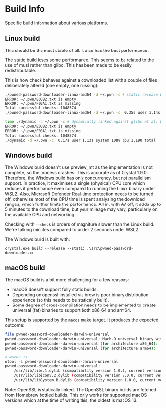 # Build Info

Specific build information about various platforms.

## Linux build

This should be the most stable of all. It also has the best performance.

The static build loses some performance. This seems to be related to the use of musl rather than glibc. This has been made to be easily redistributable.

This is how check behaves against a downloaded list with a couple of files deliberately altered (one empty, one missing):

```bash
./pwned-password-downloader-linux-amd64 -d ~/.pwn -c # static release build
ERROR: ~/.pwn/E00B2.txt is empty
ERROR: ~/.pwn/F00A1.txt is missing
Total successful checks: 1048574
./pwned-password-downloader-linux-amd64 -d ~/.pwn -c  0.35s user 1.14s system 56% cpu 2.632 total

time ./dynamic -d ~/.pwn -c # dynamically linked against glibc et al, built with --release
ERROR: ~/.pwn/E00B2.txt is empty
ERROR: ~/.pwn/F00A1.txt is missing
Total successful checks: 1048574
./dynamic -d ~/.pwn -c  0.17s user 1.13s system 108% cpu 1.190 total
```

## Windows build

The Windows build doesn't use preview_mt as the implementation is not complete, so the process crashes. This is accurate as of Crystal 1.9.0. Therefore, the Windows build has only concurrency, but not parallelism support. In practice, it maximises a single (physical) CPU core which reduces it performance even compared to running the Linux binary under WSL2. Also, Microsoft Defender Real-time protection needs to be turned off, otherwise most of the CPU time is spent analysing the download ranges, which further limits the performance. All in, with AV off, it adds up to 5 minutes to the download time, but your mileage may vary, particularly on the available CPU and networking.

Checking with `--check` is orders of magniture slower than the Linux build. We're talking minutes compared to under 2 seconds under WSL2.

The Windows build is built with:

```
crystal.exe build --release --static .\src\pwned-password-downloader.cr
```

## macOS build

The macOS build is a bit more challenging for a few reasons:

 * macOS doesn't support fully static builds.
 * Depending on openssl installed via brew is poor binary distribution experience (so this needs to be statically built).
 * Some degree of cross-compilation needs to be implemented to create universal (fat) binaries to support both x86_64 and arm64.


This setup is supported by the `macos` make target. It produces the expected outcome:

```bash
file pwned-password-downloader-darwin-universal
pwned-password-downloader-darwin-universal: Mach-O universal binary with 2 architectures: [x86_64:Mach-O 64-bit executable x86_64] [arm64]
pwned-password-downloader-darwin-universal (for architecture x86_64):	Mach-O 64-bit executable x86_64
pwned-password-downloader-darwin-universal (for architecture arm64):	Mach-O 64-bit executable arm64

# macOS 13
otool -L pwned-password-downloader-darwin-universal
pwned-password-downloader-darwin-universal:
	/usr/lib/libz.1.dylib (compatibility version 1.0.0, current version 1.2.11)
	/usr/lib/libiconv.2.dylib (compatibility version 7.0.0, current version 7.0.0)
	/usr/lib/libSystem.B.dylib (compatibility version 1.0.0, current version 1319.100.3)
```

Note: OpenSSL is statically linked. The OpenSSL binary builds are fetched from Homebrew bottled builds. This only works for supported macOS versions which at the time of writing this, the oldest is macOS 13.
